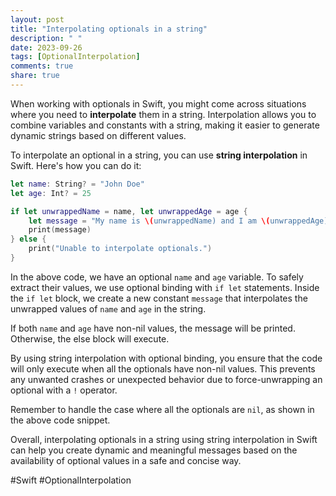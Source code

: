 ```yaml
---
layout: post
title: "Interpolating optionals in a string"
description: " "
date: 2023-09-26
tags: [OptionalInterpolation]
comments: true
share: true
---
```


When working with optionals in Swift, you might come across situations where you need to **interpolate** them in a string. Interpolation allows you to combine variables and constants with a string, making it easier to generate dynamic strings based on different values.

To interpolate an optional in a string, you can use **string interpolation** in Swift. Here's how you can do it:

```swift
let name: String? = "John Doe"
let age: Int? = 25

if let unwrappedName = name, let unwrappedAge = age {
    let message = "My name is \(unwrappedName) and I am \(unwrappedAge) years old."
    print(message)
} else {
    print("Unable to interpolate optionals.")
}
```

In the above code, we have an optional `name` and `age` variable. To safely extract their values, we use optional binding with `if let` statements. Inside the `if let` block, we create a new constant `message` that interpolates the unwrapped values of `name` and `age` in the string.

If both `name` and `age` have non-nil values, the message will be printed. Otherwise, the else block will execute.

By using string interpolation with optional binding, you ensure that the code will only execute when all the optionals have non-nil values. This prevents any unwanted crashes or unexpected behavior due to force-unwrapping an optional with a `!` operator.

Remember to handle the case where all the optionals are `nil`, as shown in the above code snippet.

Overall, interpolating optionals in a string using string interpolation in Swift can help you create dynamic and meaningful messages based on the availability of optional values in a safe and concise way.

#Swift #OptionalInterpolation